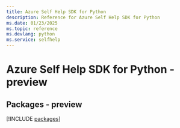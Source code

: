 ```yaml
---
title: Azure Self Help SDK for Python
description: Reference for Azure Self Help SDK for Python
ms.date: 01/23/2025
ms.topic: reference
ms.devlang: python
ms.service: selfhelp
---
```

# Azure Self Help SDK for Python - preview
## Packages - preview
[!INCLUDE [packages](self-help-index.md)]